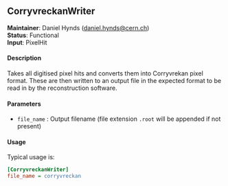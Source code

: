 ## CorryvreckanWriter
**Maintainer**: Daniel Hynds (daniel.hynds@cern.ch)  
**Status**: Functional  
**Input**: PixelHit

#### Description
Takes all digitised pixel hits and converts them into Corryvrekan pixel format. These are then written to an output file in the expected format to be read in by the reconstruction software.

#### Parameters
* `file_name` : Output filename (file extension `.root` will be appended if not present)

#### Usage
Typical usage is:

```ini
[CorryvreckanWriter]
file_name = corryvreckan
```
